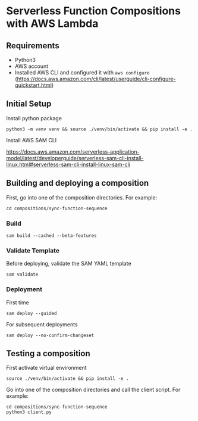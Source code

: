 # Serverless Function Compositions with AWS Lambda

## Requirements
- Python3
- AWS account
- Installed AWS CLI and configured it with `aws configure` (https://docs.aws.amazon.com/cli/latest/userguide/cli-configure-quickstart.html)

## Initial Setup
Install python package
```
python3 -m venv venv && source ./venv/bin/activate && pip install -e .
```

Install AWS SAM CLI

https://docs.aws.amazon.com/serverless-application-model/latest/developerguide/serverless-sam-cli-install-linux.html#serverless-sam-cli-install-linux-sam-cli

## Building and deploying a composition

First, go into one of the composition directories. For example:

```
cd compositions/sync-function-sequence
```

### Build
```
sam build --cached --beta-features
```

### Validate Template
Before deploying, validate the SAM YAML template
```
sam validate
```

### Deployment
First time
```
sam deploy --guided
```

For subsequent deployments
```
sam deploy --no-confirm-changeset
```

## Testing a composition
First activate virtual environment

```
source ./venv/bin/activate && pip install -e .
```

Go into one of the composition directories and call the client script. For example:
```
cd compositions/sync-function-sequence
python3 client.py
```